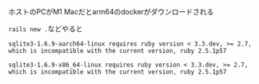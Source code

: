 ホストのPCがM1 Macだとarm64のdockerがダウンロードされる

`rails new .`などやると
```
sqlite3-1.6.9-aarch64-linux requires ruby version < 3.3.dev, >= 2.7, which is incompatible with the current version, ruby 2.5.1p57
```

```
sqlite3-1.6.9-x86_64-linux requires ruby version < 3.3.dev, >= 2.7, which is incompatible with the current version, ruby 2.5.1p57
```
